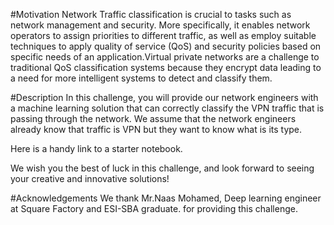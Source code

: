  #Motivation
Network Traffic classification is crucial to tasks such as network management and security. More specifically, it enables network operators to assign priorities to different traffic, as well as employ suitable techniques to apply quality of service (QoS) and security policies based on specific needs of an application.Virtual private networks are a challenge to traditional QoS classification systems because they encrypt data leading to a need for more intelligent systems to detect and classify them.

#Description
In this challenge, you will provide our network engineers with a machine learning solution that can correctly classify the VPN traffic that is passing through the network. We assume that the network engineers already know that traffic is VPN but they want to know what is its type.

Here is a handy link to a starter notebook.

We wish you the best of luck in this challenge, and look forward to seeing your creative and innovative solutions!

#Acknowledgements
We thank Mr.Naas Mohamed, Deep learning engineer at Square Factory and ESI-SBA graduate. for providing this challenge.
